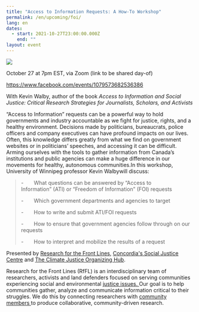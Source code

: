 ```yaml
---
title: "Access to Information Requests: A How-To Workshop"
permalink: /en/upcoming/foi/
lang: en
dates:
  - start: 2021-10-27T23:00:00.000Z
    end: ""
layout: event
---
```

![](/media/foi-oct.jpeg)

October 27 at 7pm EST, via Zoom (link to be shared day-of)

<https://www.facebook.com/events/1079573682536386>

With Kevin Walby, author of the book *Access to Information and Social Justice: Critical Research Strategies for Journalists, Scholars, and Activists*

“Access to Information” requests can be a powerful way to hold governments and industry accountable as we fight for justice, rights, and a healthy environment. Decisions made by politicians, bureaucrats, police officers and company executives can have profound impacts on our lives. Often, this knowledge differs greatly from what we find on government websites or in politicians’ speeches, and accessing it can be difficult. Arming ourselves with the tools to gather information from Canada’s institutions and public agencies can make a huge difference in our movements for healthy, autonomous communities.In this workshop, University of Winnipeg professor Kevin Walbywill discuss:

> \-       What questions can be answered by “Access to Information” (ATI) or “Freedom of Information” (FOI) requests
>
> \-       Which government departments and agencies to target
>
> \-       How to write and submit ATI/FOI requests
>
> \-       How to ensure that government agencies follow through on our requests
>
> \-       How to interpret and mobilize the results of a request

Presented by [Research for the Front Lines](https://jengobby.wordpress.com/current-projects/), [Concordia's Social Justice Centre](https://www.concordia.ca/artsci/research/social-justice-centre.html) and [The Climate Justice Organizing Hub](https://www.lehub.ca/en/).

Research for the Front Lines (RfFL) is an interdisciplinary team of researchers, activists and land defenders focused on serving communities experiencing social and environmental [justice issues. ](<>)Our goal is to help communities gather, analyze and communicate information critical to their struggles. We do this by connecting researchers with [community members ](<>)to produce collaborative, community-driven research.